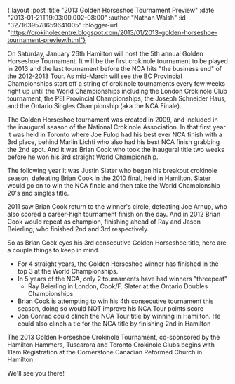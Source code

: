 {:layout :post
 :title "2013 Golden Horseshoe Tournament Preview"
 :date "2013-01-21T19:03:00.002-08:00"
 :author "Nathan Walsh"
 :id "3271639578659641005"
 :blogger-url "https://crokinolecentre.blogspot.com/2013/01/2013-golden-horseshoe-tournament-preview.html"}

On Saturday, January 26th Hamilton will host the 5th annual Golden Horseshoe Tournament. It will be the first crokinole tournament to be played in 2013 and the last tournament before the NCA hits "the business end" of the 2012-2013 Tour. As mid-March will see the BC Provincial Championships start off a string of crokinole tournaments every few weeks right up until the World Championships including the London Crokinole Club tournament, the PEI Provincial Championships, the Joseph Schneider Haus, and the Ontario Singles Championship (aka the NCA Finale).

The Golden Horseshoe tournament was created in 2009, and included in the inaugural season of the National Crokinole Association. In that first year it was held in Toronto where Joe Fulop had his best ever NCA finish with a 3rd place, behind Marlin Lichti who also had his best NCA finish grabbing the 2nd spot. And it was Brian Cook who took the inaugural title two weeks before he won his 3rd straight World Championship.

The following year it was Justin Slater who began his breakout crokinole season, defeating Brian Cook in the 2010 final, held in Hamilton. Slater would go on to win the NCA finale and then take the World Championship 20's and singles title.

2011 saw Brian Cook return to the winner's circle, defeating Joe Arnup, who also scored a career-high tournament finish on the day. And in 2012 Brian Cook would repeat as champion, finishing ahead of Ray and Jason Beierling, who finished 2nd and 3rd respectively.


So as Brian Cook eyes his 3rd consecutive Golden Horseshoe title, here are a couple things to keep in mind.

- For 4 straight years, the Golden Horseshoe winner has finished in the top 3 at the World Championships.
- In 5 years of the NCA, only 2 tournaments have had winners "threepeat"
    - Ray Beierling in London, Cook/F. Slater at the Ontario Doubles Championships
- Brian Cook is attempting to win his 4th consecutive tournament this season, doing so would NOT improve his NCA Tour points score
- Jon Conrad could clinch the NCA Tour title by winning in Hamilton. He could also clinch a tie for the NCA title by finishing 2nd in Hamilton

The 2013 Golden Horseshoe Crokinole Tournament, co-sponsored by the Hamilton Hammers, Tuscarora and Toronto Crokinole Clubs begins with 11am Registration at the Cornerstone Canadian Reformed Church in Hamilton.

We'll see you there!